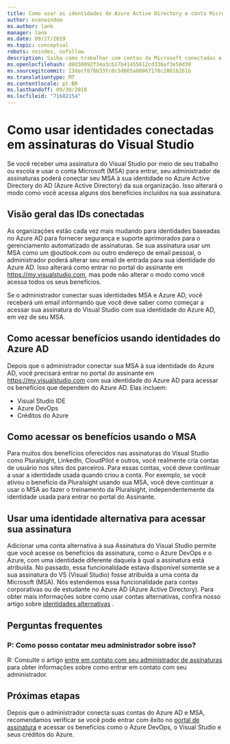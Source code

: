 ```yaml
---
title: Como usar as identidades de Azure Active Directory e conta Microsoft conectadas | Microsoft Docs
author: evanwindom
ms.author: lank
manager: lank
ms.date: 09/27/2019
ms.topic: conceptual
robots: noindex, nofollow
description: Saiba como trabalhar com contas da Microsoft conectadas e Azure Active Directory identidades
ms.openlocfilehash: d0d30092f34a3cb17b41455612cd336af3e58d30
ms.sourcegitcommit: 13decf878b33fc0c5d665a88067170c2861b261b
ms.translationtype: MT
ms.contentlocale: pt-BR
ms.lasthandoff: 09/30/2019
ms.locfileid: "71682154"
---
```

# <a name="how-to-use-connected-identities-in-visual-studio-subscriptions"></a>Como usar identidades conectadas em assinaturas do Visual Studio
Se você receber uma assinatura do Visual Studio por meio de seu trabalho ou escola e usar o conta Microsoft (MSA) para entrar, seu administrador de assinaturas poderá conectar seu MSA à sua identidade no Azure Active Directory do AD (Azure Active Directory) da sua organização.  Isso alterará o modo como você acessa alguns dos benefícios incluídos na sua assinatura. 

## <a name="overview-of-connected-ids"></a>Visão geral das IDs conectadas
As organizações estão cada vez mais mudando para identidades baseadas no Azure AD para fornecer segurança e suporte aprimorados para o gerenciamento automatizado de assinaturas.  Se sua assinatura usar um MSA como um @outlook.com ou outro endereço de email pessoal, o administrador poderá alterar seu email de entrada para sua identidade do Azure AD.  Isso alterará como entrar no portal do assinante em https://my.visualstudio.com, mas pode não alterar o modo como você acessa todos os seus benefícios.  

Se o administrador conectar suas identidades MSA e Azure AD, você receberá um email informando que você deve saber como começar a acessar sua assinatura do Visual Studio com sua identidade do Azure AD, em vez de seu MSA. 

## <a name="how-to-access-benefits-using-azure-ad-identities"></a>Como acessar benefícios usando identidades do Azure AD
Depois que o administrador conectar sua MSA à sua identidade do Azure AD, você precisará entrar no portal do assinante em https://my.visualstudio.com com sua identidade do Azure AD para acessar os benefícios que dependem do Azure AD.  Elas incluem:
- Visual Studio IDE
- Azure DevOps
- Créditos do Azure

## <a name="how-to-access-benefits-using-your-msa"></a>Como acessar os benefícios usando o MSA
Para muitos dos benefícios oferecidos nas assinaturas do Visual Studio como Pluralsight, LinkedIn, CloudPilot e outros, você realmente cria contas de usuário nos sites dos parceiros.  Para essas contas, você deve continuar a usar a identidade usada quando criou a conta.  Por exemplo, se você ativou o benefício da Pluralsight usando sua MSA, você deve continuar a usar o MSA ao fazer o treinamento da Pluralsight, independentemente da identidade usada para entrar no portal do Assinante.  

## <a name="use-an-alternate-identity-to-access-your-subscription"></a>Usar uma identidade alternativa para acessar sua assinatura
Adicionar uma conta alternativa à sua Assinatura do Visual Studio permite que você acesse os benefícios da assinatura, como o Azure DevOps e o Azure, com uma identidade diferente daquela à qual a assinatura está atribuída. No passado, essa funcionalidade estava disponível somente se a sua assinatura do VS (Visual Studio) fosse atribuída a uma conta da Microsoft (MSA). Nós estendemos essa funcionalidade para contas corporativas ou de estudante no Azure AD (Azure Active Directory).  Para obter mais informações sobre como usar contas alternativas, confira nosso artigo sobre [identidades alternativas](vs-alternate-identity.md) . 

## <a name="frequently-asked-questions"></a>Perguntas frequentes
### <a name="q-how-can-i-contact-my-admin-about-this"></a>P: Como posso contatar meu administrador sobre isso?
R:  Consulte o artigo [entre em contato com seu administrador de assinaturas](contact-my-admin.md) para obter informações sobre como entrar em contato com seu administrador.  

## <a name="next-steps"></a>Próximas etapas
Depois que o administrador conecta suas contas do Azure AD e MSA, recomendamos verificar se você pode entrar com êxito no [portal de assinatura](https://my.visualstudio.com?wt.mc_id=o~msft~docs) e acessar os benefícios como o Azure DevOps, o Visual Studio e seus créditos do Azure. 